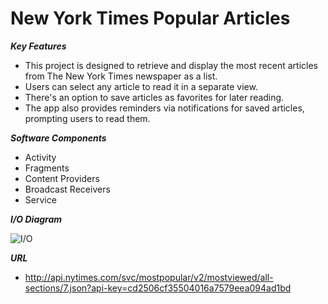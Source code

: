 # New York Times Popular Articles
***Key Features***
- This project is designed to retrieve and display the most recent articles from The New York Times newspaper as a list.
- Users can select any article to read it in a separate view.
- There's an option to save articles as favorites for later reading.
- The app also provides reminders via notifications for saved articles, prompting users to read them.

***Software Components***
 - Activity
 - Fragments
 - Content Providers
 - Broadcast Receivers
 - Service

***I/O Diagram***

![I/O](https://github.com/eldoma/Capstone-Vanderbilt-MOOC-Week-1/blob/main/Main_Activity.drawio.png)

***URL***
 - http://api.nytimes.com/svc/mostpopular/v2/mostviewed/all-sections/7.json?api-key=cd2506cf35504016a7579eea094ad1bd
